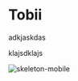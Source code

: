 # Tobii
adkjaskdas

klajsdklajs


![skeleton-mobile](https://user-images.githubusercontent.com/732505/225074581-f2a8f19c-61d9-42f8-ac69-f95d6fdb6c93.gif)
